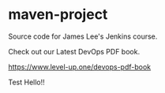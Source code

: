 # maven-project
Source code for James Lee's Jenkins course.

Check out our Latest DevOps PDF book.

https://www.level-up.one/devops-pdf-book

Test Hello!!